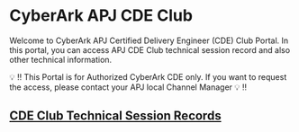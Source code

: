 # CyberArk APJ CDE Club
Welcome to CyberArk APJ Certified Delivery Engineer (CDE) Club Portal. In this portal, you can access APJ CDE Club technical session record and also other technical information.  

:bulb: :bangbang: This Portal is for Authorized CyberArk CDE only. If you want to request the access, please contact your APJ local Channel Manager :bulb: :bangbang: 


## [CDE Club Technical Session Records](Technical_Session_Records.md)


